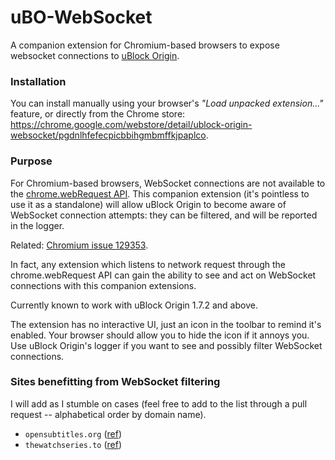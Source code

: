 # uBO-WebSocket
A companion extension for Chromium-based browsers to expose websocket connections to [uBlock Origin](https://github.com/gorhill/uBlock).

### Installation

You can install manually using your browser's _"Load unpacked extension..."_ feature, or directly from the Chrome store: <https://chrome.google.com/webstore/detail/ublock-origin-websocket/pgdnlhfefecpicbbihgmbmffkjpaplco>.

### Purpose

For Chromium-based browsers, WebSocket connections are not available to the [chrome.webRequest API](https://developer.chrome.com/extensions/webRequest). This companion extension (it's pointless to use it as a standalone) will allow uBlock Origin to become aware of WebSocket connection attempts: they can be filtered, and will be reported in the logger.

Related: [Chromium issue 129353](https://bugs.chromium.org/p/chromium/issues/detail?id=129353).

In fact, any extension which listens to network request through the chrome.webRequest API can gain the ability to see and act on WebSocket connections with this companion extensions.

Currently known to work with uBlock Origin 1.7.2 and above.

The extension has no interactive UI, just an icon in the toolbar to remind it's enabled. Your browser should allow you to hide the icon if it annoys you. Use uBlock Origin's logger if you want to see and possibly filter WebSocket connections.

### Sites benefitting from WebSocket filtering

I will add as I stumble on cases (feel free to add to the list through a pull request -- alphabetical order by domain name).

- `opensubtitles.org` ([ref](https://forums.lanik.us/viewtopic.php?f=62&t=29304))
- `thewatchseries.to` ([ref](https://forums.lanik.us/viewtopic.php?f=62&t=30068))
